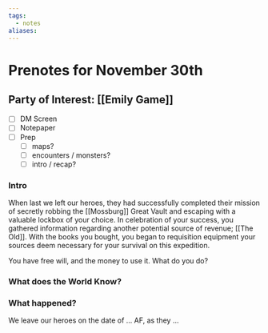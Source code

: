 ```yaml
---
tags:
  - notes
aliases:
---
```


# Prenotes for November 30th
## Party of Interest: [[Emily Game]]
- [ ] DM Screen
- [ ] Notepaper
- [ ] Prep
	- [ ] maps?
	- [ ] encounters / monsters?
	- [ ] intro / recap?

### Intro

When last we left our heroes, they had successfully completed their mission of secretly robbing the [[Mossburg]] Great Vault and escaping with a valuable lockbox of your choice. In celebration of your success, you gathered information regarding another potential source of revenue; [[The Old]]. With the books you bought, you began to requisition equipment your sources deem necessary for your survival on this expedition.

You have free will, and the money to use it. What do you do?

### What does the World Know?


### What happened?


We leave our heroes on the date of ... AF, as they ...